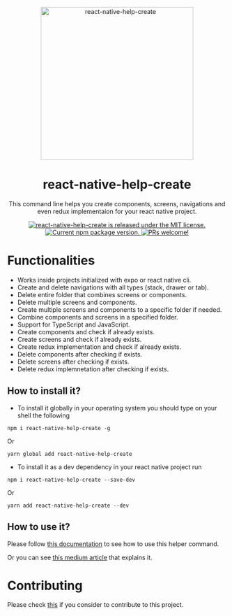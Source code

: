 <p align="center">
  <img src="https://user-images.githubusercontent.com/48713070/126584137-aacbf763-0a97-4071-86b2-b97f845d013d.png" width="350" height="350" alt="react-native-help-create" />
</p>

<h1 align="center">react-native-help-create</h1>

<p align="center">
This command line helps you create components, screens, navigations and even redux implementaion for your react native project.
</p>

<p align="center">
  <a href="https://github.com/Omar-Belghaouti/react-native-help-create/blob/main/LICENSE">
    <img src="https://img.shields.io/badge/license-MIT-blue.svg" alt="react-native-help-create is released under the MIT license." />
  </a>
  <a href="https://www.npmjs.com/package/react-native-help-create">
    <img src="https://img.shields.io/npm/v/react-native-help-create?color=e80441&label=react-native-help-create" alt="Current npm package version." />
  </a>
  <a href="https://github.com/Omar-Belghaouti/react-native-help-create/blob/main/CONTRIBUTING.md">
    <img src="https://img.shields.io/badge/PRs-welcome-brightgreen.svg" alt="PRs welcome!" />
  </a>
</p>

# Functionalities

- Works inside projects initialized with expo or react native cli.
- Create and delete navigations with all types (stack, drawer or tab).
- Delete entire folder that combines screens or components.
- Delete multiple screens and components.
- Create multiple screens and components to a specific folder if needed.
- Combine components and screens in a specified folder.
- Support for TypeScript and JavaScript.
- Create components and check if already exists.
- Create screens and check if already exists.
- Create redux implementation and check if already exists.
- Delete components after checking if exists.
- Delete screens after checking if exists.
- Delete redux implemnetation after checking if exists.

## How to install it?

- To install it globally in your operating system you should type on your shell the following

```
npm i react-native-help-create -g
```

Or

```
yarn global add react-native-help-create
```

- To install it as a dev dependency in your react native project run

```
npm i react-native-help-create --save-dev
```

Or

```
yarn add react-native-help-create --dev
```

## How to use it?

Please follow [this documentation](DOC.md) to see how to use this helper command.

Or you can see [this medium article](https://omarbelghaouti.medium.com/react-native-help-create-a-friendly-tool-for-react-native-projects-f85cbcf64da5) that explains it.

# Contributing

Please check [this](CONTRIBUTING.md) if you consider to contribute to this project.
